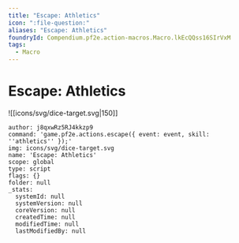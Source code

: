 ```yaml
---
title: "Escape: Athletics"
icon: ":file-question:"
aliases: "Escape: Athletics"
foundryId: Compendium.pf2e.action-macros.Macro.lkEcQQss16SIrVxM
tags:
  - Macro
---
```


# Escape: Athletics
![[icons/svg/dice-target.svg|150]]

```Macro
author: j8qxwRz5RJ4kkzp9
command: 'game.pf2e.actions.escape({ event: event, skill: ''athletics'' });'
img: icons/svg/dice-target.svg
name: 'Escape: Athletics'
scope: global
type: script
flags: {}
folder: null
_stats:
  systemId: null
  systemVersion: null
  coreVersion: null
  createdTime: null
  modifiedTime: null
  lastModifiedBy: null
```
